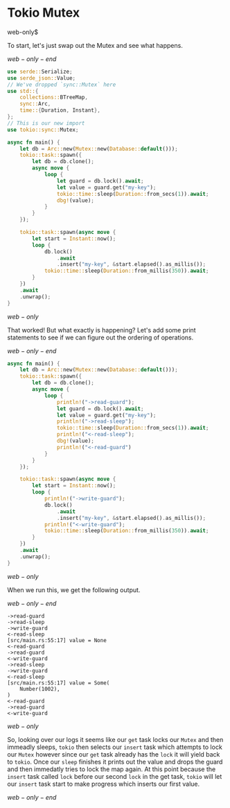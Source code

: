 # Tokio Mutex

web-only$

To start, let's just swap out the Mutex and see what happens.

$web-only-end$

```rust
use serde::Serialize;
use serde_json::Value;
// We've dropped `sync::Mutex` here
use std::{
    collections::BTreeMap,
    sync::Arc,
    time::{Duration, Instant},
};
// This is our new import
use tokio::sync::Mutex;

async fn main() {
    let db = Arc::new(Mutex::new(Database::default()));
    tokio::task::spawn({
        let db = db.clone();
        async move {
            loop {
                let guard = db.lock().await;
                let value = guard.get("my-key");
                tokio::time::sleep(Duration::from_secs(1)).await;
                dbg!(value);
            }
        }
    });

    tokio::task::spawn(async move {
        let start = Instant::now();
        loop {
            db.lock()
                .await
                .insert("my-key", &start.elapsed().as_millis());
            tokio::time::sleep(Duration::from_millis(350)).await;
        }
    })
    .await
    .unwrap();
}
```

$web-only$

That worked! But what exactly is happening? Let's add some print statements to see if we can figure
out the ordering of operations.

$web-only-end$

```rust
async fn main() {
    let db = Arc::new(Mutex::new(Database::default()));
    tokio::task::spawn({
        let db = db.clone();
        async move {
            loop {
                println!("->read-guard");
                let guard = db.lock().await;
                let value = guard.get("my-key");
                println!("->read-sleep");
                tokio::time::sleep(Duration::from_secs(1)).await;
                println!("<-read-sleep");
                dbg!(value);
                println!("<-read-guard")
            }
        }
    });

    tokio::task::spawn(async move {
        let start = Instant::now();
        loop {
            println!("->write-guard");
            db.lock()
                .await
                .insert("my-key", &start.elapsed().as_millis());
            println!("<-write-guard");
            tokio::time::sleep(Duration::from_millis(350)).await;
        }
    })
    .await
    .unwrap();
}
```

$web-only$

When we run this, we get the following output.

$web-only-end$

```text
->read-guard
->read-sleep
->write-guard
<-read-sleep
[src/main.rs:55:17] value = None
<-read-guard
->read-guard
<-write-guard
->read-sleep
->write-guard
<-read-sleep
[src/main.rs:55:17] value = Some(
    Number(1002),
)
<-read-guard
->read-guard
<-write-guard
```

$web-only$

So, looking over our logs it seems like our `get` task locks our `Mutex` and then immeadly sleeps,
`tokio` then selects our `insert` task which attempts to lock our `Mutex` however since our `get`
task already has the `lock` it will yield back to `tokio`. Once our `sleep` finishes it prints out
the value and drops the guard and then immedatly tries to lock the map again. At this point because
the `insert` task called `lock` before our second `lock` in the get task, `tokio` will let our
`insert` task start to make progress which inserts our first value.

$web-only-end$
